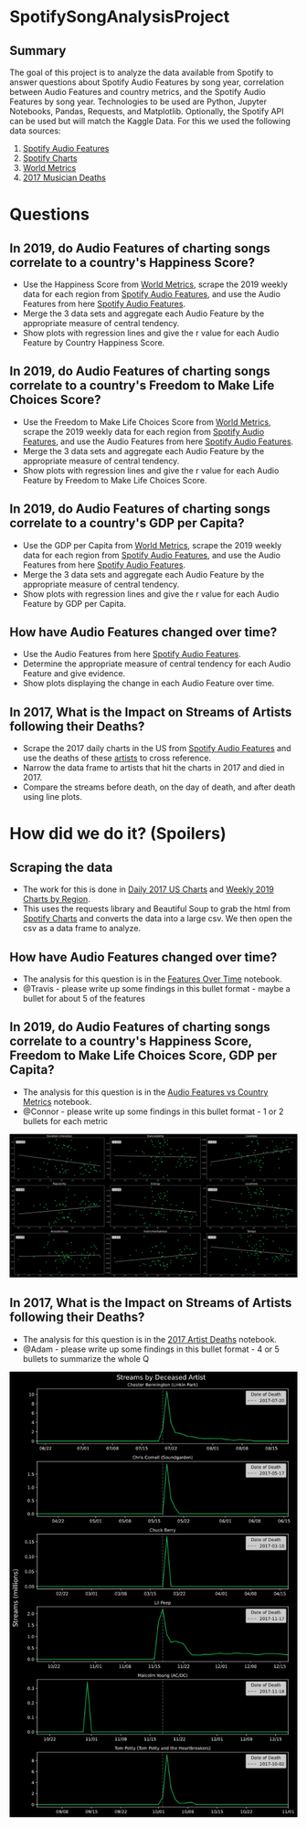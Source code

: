 # SpotifySongAnalysisProject

## Summary
The goal of this project is to analyze the data available from Spotify to answer questions about Spotify Audio Features by song year, correlation between Audio Features and country metrics, and the Spotify Audio Features by song year. Technologies to be used are Python, Jupyter Notebooks, Pandas, Requests, and Matplotlib. Optionally, the Spotify API can be used but will match the Kaggle Data. For this we used the following data sources:

1. [Spotify Audio Features](https://www.kaggle.com/yamaerenay/spotify-dataset-19212020-160k-tracks)
2. [Spotify Charts](https://spotifycharts.com/regional)
3. [World Metrics](https://www.kaggle.com/unsdsn/world-happiness)
4. [2017 Musician Deaths](https://en.wikipedia.org/wiki/List_of_2017_deaths_in_rock_and_roll)

# Questions

## In 2019, do Audio Features of charting songs correlate to a country's Happiness Score?

* Use the Happiness Score from [World Metrics](https://www.kaggle.com/unsdsn/world-happiness), scrape the 2019 weekly data for each region from [Spotify Audio Features](https://www.kaggle.com/yamaerenay/spotify-dataset-19212020-160k-tracks), and use the Audio Features from here [Spotify Audio Features](https://www.kaggle.com/yamaerenay/spotify-dataset-19212020-160k-tracks).
* Merge the 3 data sets and aggregate each Audio Feature by the appropriate measure of central tendency.
* Show plots with regression lines and give the r value for each Audio Feature by Country Happiness Score.


## In 2019, do Audio Features of charting songs correlate to a country's Freedom to Make Life Choices Score?

* Use the Freedom to Make Life Choices Score from [World Metrics](https://www.kaggle.com/unsdsn/world-happiness), scrape the 2019 weekly data for each region from [Spotify Audio Features](https://www.kaggle.com/yamaerenay/spotify-dataset-19212020-160k-tracks), and use the Audio Features from here [Spotify Audio Features](https://www.kaggle.com/yamaerenay/spotify-dataset-19212020-160k-tracks).
* Merge the 3 data sets and aggregate each Audio Feature by the appropriate measure of central tendency.
* Show plots with regression lines and give the r value for each Audio Feature by Freedom to Make Life Choices Score.

## In 2019, do Audio Features of charting songs correlate to a country's GDP per Capita?

* Use the GDP per Capita from [World Metrics](https://www.kaggle.com/unsdsn/world-happiness), scrape the 2019 weekly data for each region from [Spotify Audio Features](https://www.kaggle.com/yamaerenay/spotify-dataset-19212020-160k-tracks), and use the Audio Features from here [Spotify Audio Features](https://www.kaggle.com/yamaerenay/spotify-dataset-19212020-160k-tracks).
* Merge the 3 data sets and aggregate each Audio Feature by the appropriate measure of central tendency.
* Show plots with regression lines and give the r value for each Audio Feature by GDP per Capita.

## How have Audio Features changed over time?

* Use the Audio Features from here [Spotify Audio Features](https://www.kaggle.com/yamaerenay/spotify-dataset-19212020-160k-tracks).
* Determine the appropriate measure of central tendency for each Audio Feature and give evidence.
* Show plots displaying the change in each Audio Feature over time.

## In 2017, What is the Impact on Streams of Artists following their Deaths?

* Scrape the 2017 daily charts in the US from [Spotify Audio Features](https://www.kaggle.com/yamaerenay/spotify-dataset-19212020-160k-tracks) and use the deaths of these [artists](https://en.wikipedia.org/wiki/List_of_2017_deaths_in_rock_and_roll) to cross reference.
* Narrow the data frame to artists that hit the charts in 2017 and died in 2017.
* Compare the streams before death, on the day of death, and after death using line plots.

# How did we do it? (Spoilers)

## Scraping the data
* The work for this is done in [Daily 2017 US Charts](2017-daily-us-charts.ipynb) and [Weekly 2019 Charts by Region](2019-weekly-regional-charts.ipynb).
* This uses the requests library and Beautiful Soup to grab the html from [Spotify Charts](https://spotifycharts.com/regional) and converts the data into a large csv. We then open the csv as a data frame to analyze.

## How have Audio Features changed over time?

* The analysis for this question is in the [Features Over Time](metrics_over_time.ipynb) notebook.
* @Travis - please write up some findings in this bullet format - maybe a bullet for about 5 of the features

## In 2019, do Audio Features of charting songs correlate to a country's Happiness Score, Freedom to Make Life Choices Score, GDP per Capita?

* The analysis for this question is in the [Audio Features vs Country Metrics](CountryHappinessAnalysis.ipynb) notebook.
* @Connor - please write up some findings in this bullet format - 1 or 2 bullets for each metric  

![Artist Deaths](Resources/Images/FeatureByHappiness.png)

## In 2017, What is the Impact on Streams of Artists following their Deaths?
* The analysis for this question is in the [2017 Artist Deaths](2017DailyUSDF.ipynb) notebook.
* @Adam - please write up some findings in this bullet format - 4 or 5 bullets to summarize the whole Q

![Artist Deaths](Resources/Images/Artist%20Deaths.png)
